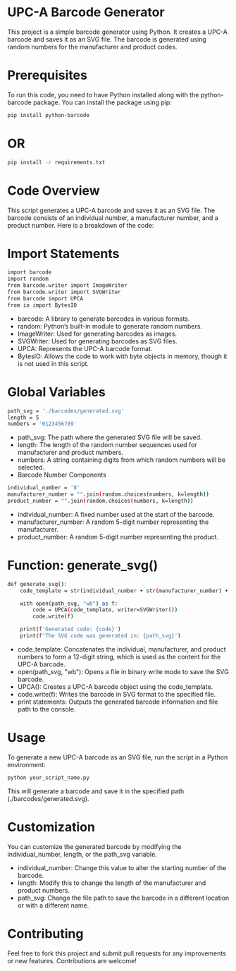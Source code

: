 # UPC-A Barcode Generator

This project is a simple barcode generator using Python. It creates a UPC-A barcode and saves it as an SVG file. The barcode is generated using random numbers for the manufacturer and product codes.

# Prerequisites
To run this code, you need to have Python installed along with the python-barcode package. You can install the package using pip:

```bash
pip install python-barcode
```
# OR
```bash
pip install -r requirements.txt
```

# Code Overview
This script generates a UPC-A barcode and saves it as an SVG file. The barcode consists of an individual number, a manufacturer number, and a product number. Here is a breakdown of the code:

# Import Statements
```bash
import barcode
import random
from barcode.writer import ImageWriter
from barcode.writer import SVGWriter
from barcode import UPCA
from io import BytesIO
```

* barcode: A library to generate barcodes in various formats.
* random: Python’s built-in module to generate random numbers.
* ImageWriter: Used for generating barcodes as images.
* SVGWriter: Used for generating barcodes as SVG files.
* UPCA: Represents the UPC-A barcode format.
* BytesIO: Allows the code to work with byte objects in memory, though it is not used in this script.

# Global Variables
```bash
path_svg = './barcodes/generated.svg'
length = 5
numbers = '0123456789'
```

* path_svg: The path where the generated SVG file will be saved.
* length: The length of the random number sequences used for manufacturer and product numbers.
* numbers: A string containing digits from which random numbers will be selected.
* Barcode Number Components

```bash
individual_number = '8'
manufacturer_number = "".join(random.choices(numbers, k=length))
product_number = "".join(random.choices(numbers, k=length))
```

* individual_number: A fixed number used at the start of the barcode.
* manufacturer_number: A random 5-digit number representing the manufacturer.
* product_number: A random 5-digit number representing the product.
  
# Function: generate_svg()
```bash
def generate_svg():
    code_template = str(individual_number + str(manufacturer_number) + str(product_number))

    with open(path_svg, "wb") as f:
        code = UPCA(code_template, writer=SVGWriter())
        code.write(f)

    print(f'Generated code: {code}')
    print(f'The SVG code was generated in: {path_svg}')
```

* code_template: Concatenates the individual, manufacturer, and product numbers to form a 12-digit string, which is used as the content for the UPC-A barcode.
* open(path_svg, "wb"): Opens a file in binary write mode to save the SVG barcode.
* UPCA(): Creates a UPC-A barcode object using the code_template.
* code.write(f): Writes the barcode in SVG format to the specified file.
* print statements: Outputs the generated barcode information and file path to the console.

# Usage
To generate a new UPC-A barcode as an SVG file, run the script in a Python environment:

```bash
python your_script_name.py
```

This will generate a barcode and save it in the specified path (./barcodes/generated.svg).

# Customization
You can customize the generated barcode by modifying the individual_number, length, or the path_svg variable.

* individual_number: Change this value to alter the starting number of the barcode.
* length: Modify this to change the length of the manufacturer and product numbers.
* path_svg: Change the file path to save the barcode in a different location or with a different name.
  
# Contributing
Feel free to fork this project and submit pull requests for any improvements or new features. Contributions are welcome!
